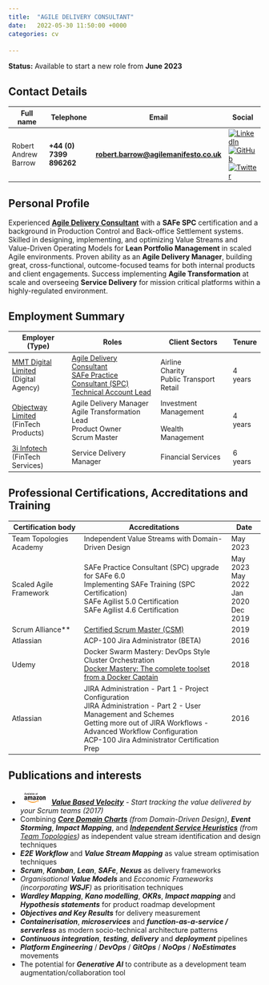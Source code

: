 ```yaml
---
title:  "AGILE DELIVERY CONSULTANT"
date:   2022-05-30 11:50:00 +0000
categories: cv

---
```

**Status:** Available to start a new role from **June 2023**

## Contact Details

|Full name|Telephone|Email|Social| 
| --- | --- | --- | ---- |
|Robert Andrew Barrow|**+44 (0) 7399 896262**|**[robert.barrow@agilemanifesto.co.uk](mailto:robert.barrow@agilemanifesto.co.uk)**|[![LinkedIn](https://robertbarrow.github.io/cv/assets/icons/LinkedIn-2C-21px-R.png "robertbarrow")](https://www.linkedin.com/in/robertbarrow)<br>[![GitHub](https://robertbarrow.github.io/cv/assets/icons/GitHub-Mark-20x20.png "RobertBarrow")](https://github.com/RobertBarrow)<br>[![Twitter](https://robertbarrow.github.io/cv/assets/icons/Twitter_Social_Icon_Rounded_Square_Color_20x20.png "@SquidVicious_UK")](https://twitter.com/SquidVicious_UK)|

## Personal Profile

Experienced **[Agile Delivery Consultant](https://robertbarrow.github.io/cv/agile-delivery-consultant)** with a **SAFe SPC** certification and a background in Production Control and Back-office Settlement systems. Skilled in designing, implementing, and optimizing Value Streams and Value-Driven Operating Models for **Lean Portfolio Management** in scaled Agile environments. Proven ability as an **Agile Delivery Manager**, building great, cross-functional, outcome-focused teams for both internal products and client engagements.  Success implementing **Agile Transformation** at scale and overseeing **Service Delivery** for mission critical platforms within a highly-regulated environment. 

## Employment Summary

|Employer (Type)|Roles|Client Sectors|Tenure| 
| --- | --- | --- | ---- |
|[MMT Digital Limited](https://robertbarrow.github.io/cv/mmt-digital)<br>(Digital Agency)|[Agile Delivery Consultant](https://robertbarrow.github.io/cv/agile-delivery-consultant)<br>[SAFe Practice Consultant (SPC)](https://robertbarrow.github.io/cv/safe-practice-consultant)<br>[Technical Account Lead](https://robertbarrow.github.io/cv/technical-account-lead)|Airline<br>Charity<br>Public Transport<br>Retail|4 years| 
|[Objectway Limited](https://robertbarrow.github.io/cv/objectway)<br>(FinTech Products)|Agile Delivery Manager<br>Agile Transformation Lead<br>Product Owner<br>Scrum Master|Investment Management<br><br>Wealth Management|4 years|
|[3i Infotech](https://robertbarrow.github.io/cv/3i-infotech)<br>(FinTech Services)|Service Delivery Manager|Financial Services|6 years|

## Professional Certifications, Accreditations and Training

|Certification body|Accreditations|Date
| --- | --- | --- |
|Team Topologies Academy|Independent Value Streams with Domain-Driven Design|May 2023
|Scaled Agile Framework|SAFe Practice Consultant (SPC) upgrade for SAFe 6.0<br>Implementing SAFe Training (SPC Certification)<br>SAFe Agilist 5.0 Certification<br>SAFe Agilist 4.6 Certification|May 2023<br>May 2022<br>Jan 2020<br>Dec 2019|
|Scrum Alliance**|[Certified Scrum Master (CSM)](https://certification.scrumalliance.org/accounts/887172-robert-andrew-barrow/certifications/1007243-csm/)|2019|
|Atlassian|ACP-100 Jira Administrator (BETA)|2016 
|Udemy|Docker Swarm Mastery: DevOps Style Cluster Orchestration<br>[Docker Mastery: The complete toolset from a Docker Captain](https://www.udemy.com/certificate/UC-CAM71I53/)|2018
|Atlassian|JIRA Administration - Part 1 - Project Configuration<br>JIRA Administration - Part 2 - User Management and Schemes<br>Getting more out of JIRA Workflows - Advanced Workflow Configuration<br>ACP-100 Jira Administrator Certification Prep|2016|

## Publications and interests

* ![Amazon](/assets/icons/amazon-logo_white_58x28.png) _**[Value Based Velocity](https://amzn.to/3ynyh0L "View on Amazon UK")** - Start tracking the value delivered by your Scrum teams (2017)_
* Combining _**[Core Domain Charts](https://github.com/ddd-crew/core-domain-charts)** (from Domain-Driven Design)_, _**Event Storming**_, _**Impact Mapping**_, and _[**Independent Service Heuristics**](https://teamtopologies.com/ish) (from [Team Topologies](https://teamtopologies.com))_ as independent value stream identification and design techniques
* _**E2E Workflow**_ and _**Value Stream Mapping**_ as value stream optimisation techniques
* _**Scrum**_, _**Kanban**_, _**Lean**_, _**SAFe**_, _**Nexus**_ as delivery frameworks
* _Organisational **Value Models**_ and _Ecconomic Frameworks (incorporating **WSJF**)_ as prioritisation techniques
* _**Wardley Mapping**_, _**Kano modelling**_, _**OKRs**_, _**Impact mapping**_ and _**Hypothesis statements**_ for product roadmap development
* _**Objectives and Key Results**_ for delivery measurement
* _**Containerisation**_, _**microservices**_ and _**function-as-a-service / serverless**_ as modern socio-technical architecture patterns
* _**Continuous integration**_, _**testing**_, _**delivery**_ and _**deployment**_ pipelines
* _**Platform Engineering**_ / _**DevOps**_ / _**GitOps**_ / _**NoOps**_ / _**NoEstimates**_ movements
* The potential for _**Generative AI**_ to contribute as a development team augmentation/collaboration tool
